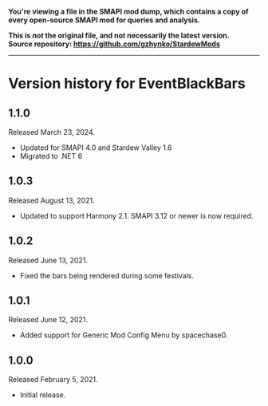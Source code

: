 **You're viewing a file in the SMAPI mod dump, which contains a copy of every open-source SMAPI mod
for queries and analysis.**

**This is _not_ the original file, and not necessarily the latest version.**  
**Source repository: https://github.com/gzhynko/StardewMods**

----

# Version history for EventBlackBars

## 1.1.0
Released March 23, 2024.
- Updated for SMAPI 4.0 and Stardew Valley 1.6
- Migrated to .NET 6

## 1.0.3
Released August 13, 2021.
- Updated to support Harmony 2.1. SMAPI 3.12 or newer is now required.

## 1.0.2
Released June 13, 2021.
- Fixed the bars being rendered during some festivals.

## 1.0.1
Released June 12, 2021.
- Added support for Generic Mod Config Menu by spacechase0.

## 1.0.0
Released February 5, 2021.
- Initial release.
